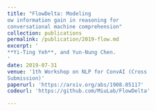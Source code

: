 ```yaml
---
title: "FlowDelta: Modeling 
ow information gain in reasoning for
conversational machine comprehension"
collection: publications
permalink: /publication/2019-flow.md
excerpt: '
**Yi-Ting Yeh**, and Yun-Nung Chen.
'
date: 2019-07-31
venue: '1th Workshop on NLP for ConvAI (Cross
Submission)'
paperurl: 'https://arxiv.org/abs/1908.05117'
codeurl: 'https://github.com/MiuLab/FlowDelta'

---
```



